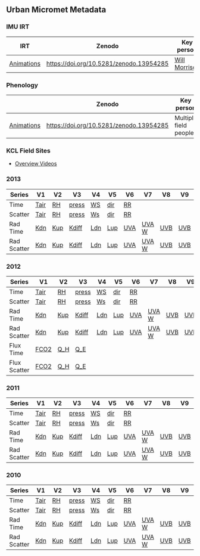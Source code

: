 ## Urban Micromet Metadata

### IMU IRT

|IRT | Zenodo | Key person |
|--| --| --|
|[Animations](https://suegrimmond.github.io/images/Animations/plotDirectories.html)| https://doi.org/10.5281/zenodo.13954285 | [Will Morrison](https://orcid.org/0000-0003-1568-8226)  


### Phenology

| | Zenodo | Key person |
|--| --| --|
|[Animations](https://suegrimmond.github.io/images/Animations/plotDirectories.html)| https://doi.org/10.5281/zenodo.13954285 | Multiple field people  



### KCL Field Sites
-  [Overview Videos](https://suegrimmond.github.io/Video)


### 2013

| Series | V1 | V2 | V3 | V4 | V5 | V6 | V7|V8 |V9|V10|V11 |
|-- |-- |--|-- |-- |-- |-- |--|-- |-- |--|--|
| Time  |[Tair](https://suegrimmond.github.io/images/Annual_Plots/2013/Annual_Report_2013_Tair_TS.png) | [RH](https://suegrimmond.github.io/images/Annual_Plots/2013/Annual_Report_2013_RH_TS.png) | [press](https://suegrimmond.github.io/images/Annual_Plots/2013/Annual_Report_2013_press_TS.png) | [WS](https://suegrimmond.github.io/images/Annual_Plots/2013/Annual_Report_2013_WS_TS.png) | [dir](https://suegrimmond.github.io/images/Annual_Plots/2013/Annual_Report_2013_dir_TS.png) | [RR](https://suegrimmond.github.io/images/Annual_Plots/2013/Annual_Report_2013_RR_TS.png)
Scatter |[Tair](https://suegrimmond.github.io/images/Annual_Plots/2013/Annual_Report_2013_Tair.png) | [RH](https://suegrimmond.github.io/images/Annual_Plots/2013/Annual_Report_2013_RH.png) | [press](https://suegrimmond.github.io/images/Annual_Plots/2013/Annual_Report_2013_press.png) | [Ws](https://suegrimmond.github.io/images/Annual_Plots/2013/Annual_Report_2013_WS.png) | [dir](https://suegrimmond.github.io/images/Annual_Plots/2013/Annual_Report_2013_dir.png) | [RR](https://suegrimmond.github.io/images/Annual_Plots/2013/Annual_Report_2013_RR.png) |
Rad Time | [Kdn](https://suegrimmond.github.io/images/Annual_Plots/2013/Annual_Report_2013_Kdn_TS.png) | [Kup](https://suegrimmond.github.io/images/Annual_Plots/2013/Annual_Report_2013_Kup_TS.png) |[Kdiff](https://suegrimmond.github.io/images/Annual_Plots/2013/Annual_Report_2013_Kdiff_TS.png) |[Ldn](https://suegrimmond.github.io/images/Annual_Plots/2013/Annual_Report_2013_Ldn_TS.png)|[Lup](https://suegrimmond.github.io/images/Annual_Plots/2013/Annual_Report_2013_Lup_TS.png)|[UVA](https://suegrimmond.github.io/images/Annual_Plots/2013/Annual_Report_2013_UVA_umol_TS.png)|[UVA W](https://suegrimmond.github.io/images/Annual_Plots/2013/Annual_Report_2013_UVA_W_TS.png)|[UVB](https://suegrimmond.github.io/images/Annual_Plots/2013/Annual_Report_2013_UVB_umol_TS.png)|[UVB](https://suegrimmond.github.io/images/Annual_Plots/2013/Annual_Report_2013_UVB_W_TS.png)|[PAR umol](https://suegrimmond.github.io/images/Annual_Plots/2013/Annual_Report_2013_PAR_umol_TS.png)|[PAR-W](https://suegrimmond.github.io/images/Annual_Plots/2013/Annual_Report_2013_PAR_W_TS.png)
Rad Scatter | [Kdn](https://suegrimmond.github.io/images/Annual_Plots/2013/Annual_Report_2013_Kdn.png) | [Kup](https://suegrimmond.github.io/images/Annual_Plots/2013/Annual_Report_2013_Kup.png) |[Kdiff](https://suegrimmond.github.io/images/Annual_Plots/2013/Annual_Report_2013_Kdiff.png) |[Ldn](https://suegrimmond.github.io/images/Annual_Plots/2013/Annual_Report_2013_Ldn_TS.png)|[Lup](https://suegrimmond.github.io/images/Annual_Plots/2013/Annual_Report_2013_Lup_TS.png)|[UVA](https://suegrimmond.github.io/images/Annual_Plots/2013/Annual_Report_2013_UVA_umol.png)|[UVA W](https://suegrimmond.github.io/images/Annual_Plots/2013/Annual_Report_2013_UVA_W.png)|[UVB](https://suegrimmond.github.io/images/Annual_Plots/2013/Annual_Report_2013_UVB_umol.png)|[UVB](https://suegrimmond.github.io/images/Annual_Plots/2013/Annual_Report_2013_UVB_W.png)|[PAR umol](https://suegrimmond.github.io/images/Annual_Plots/2013/Annual_Report_2013_PAR_umol.png)|[PAR-W](https://suegrimmond.github.io/images/Annual_Plots/2013/Annual_Report_2013_PAR_W.png)


### 2012

| Series | V1 | V2 | V3 | V4 | V5 | V6 | V7|V8 |V9|V10|V11|
|-- |-- |--|-- |-- |-- |-- |--|-- |-- |--|--|
| Time  |[Tair](https://suegrimmond.github.io/images/Annual_Plots/2012/Annual_Report_2012_Tair_TS.png) | [RH](https://suegrimmond.github.io/images/Annual_Plots/2012/Annual_Report_2012_RH_TS.png) | [press](https://suegrimmond.github.io/images/Annual_Plots/2012/Annual_Report_2012_press_TS.png) | [WS](https://suegrimmond.github.io/images/Annual_Plots/2012/Annual_Report_2012_WS_TS.png) | [dir](https://suegrimmond.github.io/images/Annual_Plots/2012/Annual_Report_2012_dir_TS.png) | [RR](https://suegrimmond.github.io/images/Annual_Plots/2012/Annual_Report_2012_RR_TS.png)
Scatter |[Tair](https://suegrimmond.github.io/images/Annual_Plots/2012/Annual_Report_2012_Tair.png) | [RH](https://suegrimmond.github.io/images/Annual_Plots/2012/Annual_Report_2012_RH.png) | [press](https://suegrimmond.github.io/images/Annual_Plots/2012/Annual_Report_2012_press.png) | [Ws](https://suegrimmond.github.io/images/Annual_Plots/2012/Annual_Report_2012_WS.png) | [dir](https://suegrimmond.github.io/images/Annual_Plots/2012/Annual_Report_2012_dir.png) | [RR](https://suegrimmond.github.io/images/Annual_Plots/2012/Annual_Report_2012_RR.png) |
Rad Time | [Kdn](https://suegrimmond.github.io/images/Annual_Plots/2012/Annual_Report_2012_Kdn_TS.png) | [Kup](https://suegrimmond.github.io/images/Annual_Plots/2012/Annual_Report_2012_Kup_TS.png) |[Kdiff](https://suegrimmond.github.io/images/Annual_Plots/2012/Annual_Report_2012_Kdiff_TS.png) |[Ldn](https://suegrimmond.github.io/images/Annual_Plots/2012/Annual_Report_2012_Ldn_TS.png)|[Lup](https://suegrimmond.github.io/images/Annual_Plots/2012/Annual_Report_2012_Lup_TS.png)|[UVA](https://suegrimmond.github.io/images/Annual_Plots/2012/Annual_Report_2012_UVA_umol_TS.png)|[UVA W](https://suegrimmond.github.io/images/Annual_Plots/2012/Annual_Report_2012_UVA_W_TS.png)|[UVB](https://suegrimmond.github.io/images/Annual_Plots/2012/Annual_Report_2012_UVB_umol_TS.png)|[UVB](https://suegrimmond.github.io/images/Annual_Plots/2012/Annual_Report_2012_UVB_W_TS.png)|[PAR umol](https://suegrimmond.github.io/images/Annual_Plots/2012/Annual_Report_2012_PAR_umol_TS.png)|[PAR-W](https://suegrimmond.github.io/images/Annual_Plots/2012/Annual_Report_2012_PAR_W_TS.png)
Rad Scatter | [Kdn](https://suegrimmond.github.io/images/Annual_Plots/2012/Annual_Report_2012_Kdn.png) | [Kup](https://suegrimmond.github.io/images/Annual_Plots/2012/Annual_Report_2012_Kup.png) |[Kdiff](https://suegrimmond.github.io/images/Annual_Plots/2012/Annual_Report_2012_Kdiff.png) |[Ldn](https://suegrimmond.github.io/images/Annual_Plots/2012/Annual_Report_2012_Ldn_TS.png)|[Lup](https://suegrimmond.github.io/images/Annual_Plots/2012/Annual_Report_2012_Lup_TS.png)|[UVA](https://suegrimmond.github.io/images/Annual_Plots/2012/Annual_Report_2012_UVA_umol.png)|[UVA W](https://suegrimmond.github.io/images/Annual_Plots/2012/Annual_Report_2012_UVA_W.png)|[UVB](https://suegrimmond.github.io/images/Annual_Plots/2012/Annual_Report_2012_UVB_umol.png)|[UVB](https://suegrimmond.github.io/images/Annual_Plots/2012/Annual_Report_2012_UVB_W.png)|[PAR umol](https://suegrimmond.github.io/images/Annual_Plots/2012/Annual_Report_2012_PAR_umol.png)|[PAR-W](https://suegrimmond.github.io/images/Annual_Plots/2012/Annual_Report_2012_PAR_W.png)
Flux Time | [FCO2](https://suegrimmond.github.io/images/Annual_Plots/2012/Annual_Report_2012_F_CO2_TS.png) |[Q_H](https://suegrimmond.github.io/images/Annual_Plots/2012/Annual_Report_2012_Q_H_TS.png) |[Q_E](hhttps://suegrimmond.github.io/images/Annual_Plots/2012/Annual_Report_2012_Q_E_TS.png)
Flux Scatter |[FCO2](https://suegrimmond.github.io/images/Annual_Plots/2012/Annual_Report_2012_F_CO2.png)|[Q_H](https://suegrimmond.github.io/images//Annual_Plots/2012/Annual_Report_2012_Q_H.png) |[Q_E](https://suegrimmond.github.io/images/Annual_Plots/2012/Annual_Report_2012_Q_E.png)



### 2011

| Series | V1 | V2 | V3 | V4 | V5 | V6 | V7|V8 |V9|V10|V11|
|-- |-- |--|-- |-- |-- |-- |--|-- |-- |--|--|
| Time  |[Tair](https://suegrimmond.github.io/images/Annual_Plots/2011/Annual_Report_2011_Tair_TS.png) | [RH](https://suegrimmond.github.io/images/Annual_Plots/2011/Annual_Report_2011_RH_TS.png) | [press](https://suegrimmond.github.io/images/Annual_Plots/2011/Annual_Report_2011_press_TS.png) | [WS](https://suegrimmond.github.io/images/Annual_Plots/2011/Annual_Report_2011_WS_TS.png) | [dir](https://suegrimmond.github.io/images/Annual_Plots/2011/Annual_Report_2011_dir_TS.png) | [RR](https://suegrimmond.github.io/images/Annual_Plots/2011/Annual_Report_2011_RR_TS.png)
Scatter |[Tair](https://suegrimmond.github.io/images/Annual_Plots/2011/Annual_Report_2011_Tair.png) | [RH](https://suegrimmond.github.io/images/Annual_Plots/2011/Annual_Report_2011_RH.png) | [press](https://suegrimmond.github.io/images/Annual_Plots/2011/Annual_Report_2011_press.png) | [Ws](https://suegrimmond.github.io/images/Annual_Plots/2011/Annual_Report_2011_WS.png) | [dir](https://suegrimmond.github.io/images/Annual_Plots/2011/Annual_Report_2011_dir.png) | [RR](https://suegrimmond.github.io/images/Annual_Plots/2011/Annual_Report_2011_RR.png) |
Rad Time | [Kdn](https://suegrimmond.github.io/images/Annual_Plots/2011/Annual_Report_2011_Kdn_TS.png) | [Kup](https://suegrimmond.github.io/images/Annual_Plots/2011/Annual_Report_2011_Kup_TS.png) |[Kdiff](https://suegrimmond.github.io/images/Annual_Plots/2011/Annual_Report_2011_Kdiff_TS.png) |[Ldn](https://suegrimmond.github.io/images/Annual_Plots/2011/Annual_Report_2011_Ldn_TS.png)|[Lup](https://suegrimmond.github.io/images/Annual_Plots/2011/Annual_Report_2011_Lup_TS.png)|[UVA](https://suegrimmond.github.io/images/Annual_Plots/2011/Annual_Report_2011_UVA_umol_TS.png)|[UVA W](https://suegrimmond.github.io/images/Annual_Plots/2011/Annual_Report_2011_UVA_W_TS.png)|[UVB](https://suegrimmond.github.io/images/Annual_Plots/2011/Annual_Report_2011_UVB_umol_TS.png)|[UVB](https://suegrimmond.github.io/images/Annual_Plots/2011/Annual_Report_2011_UVB_W_TS.png)|[PAR umol](https://suegrimmond.github.io/images/Annual_Plots/2011/Annual_Report_2011_PAR_umol_TS.png)|[PAR-W](https://suegrimmond.github.io/images/Annual_Plots/2011/Annual_Report_2011_PAR_W_TS.png)
Rad Scatter | [Kdn](https://suegrimmond.github.io/images/Annual_Plots/2011/Annual_Report_2011_Kdn.png) | [Kup](https://suegrimmond.github.io/images/Annual_Plots/2011/Annual_Report_2011_Kup.png) |[Kdiff](https://suegrimmond.github.io/images/Annual_Plots/2011/Annual_Report_2011_Kdiff.png) |[Ldn](https://suegrimmond.github.io/images/Annual_Plots/2011/Annual_Report_2011_Ldn_TS.png)|[Lup](https://suegrimmond.github.io/images/Annual_Plots/2011/Annual_Report_2011_Lup_TS.png)|[UVA](https://suegrimmond.github.io/images/Annual_Plots/2011/Annual_Report_2011_UVA_umol.png)|[UVA W](https://suegrimmond.github.io/images/Annual_Plots/2011/Annual_Report_2011_UVA_W.png)|[UVB](https://suegrimmond.github.io/images/Annual_Plots/2011/Annual_Report_2011_UVB_umol.png)|[UVB](https://suegrimmond.github.io/images/Annual_Plots/2011/Annual_Report_2011_UVB_W.png)|[PAR umol](https://suegrimmond.github.io/images/Annual_Plots/2011/Annual_Report_2011_PAR_umol.png)|[PAR-W](https://suegrimmond.github.io/images/Annual_Plots/2011/Annual_Report_2011_PAR_W.png)


### 2010

| Series | V1 | V2 | V3 | V4 | V5 | V6 | V7|V8 |V9|V10| V11|
|-- |-- |--|-- |-- |-- |-- |--|-- |-- |--|--|
| Time  |[Tair](https://suegrimmond.github.io/images/Annual_Plots/2010/Annual_Report_2010_Tair_TS.png) | [RH](https://suegrimmond.github.io/images/Annual_Plots/2010/Annual_Report_2010_RH_TS.png) | [press](https://suegrimmond.github.io/images/Annual_Plots/2010/Annual_Report_2010_press_TS.png) | [WS](https://suegrimmond.github.io/images/Annual_Plots/2010/Annual_Report_2010_WS_TS.png) | [dir](https://suegrimmond.github.io/images/Annual_Plots/2010/Annual_Report_2010_dir_TS.png) | [RR](https://suegrimmond.github.io/images/Annual_Plots/2010/Annual_Report_2010_RR_TS.png)
Scatter |[Tair](https://suegrimmond.github.io/images/Annual_Plots/2010/Annual_Report_2010_Tair.png) | [RH](https://suegrimmond.github.io/images/Annual_Plots/2010/Annual_Report_2010_RH.png) | [press](https://suegrimmond.github.io/images/Annual_Plots/2010/Annual_Report_2010_press.png) | [Ws](https://suegrimmond.github.io/images/Annual_Plots/2010/Annual_Report_2010_WS.png) | [dir](https://suegrimmond.github.io/images/Annual_Plots/2010/Annual_Report_2010_dir.png) | [RR](https://suegrimmond.github.io/images/Annual_Plots/2010/Annual_Report_2010_RR.png) |
Rad Time | [Kdn](https://suegrimmond.github.io/images/Annual_Plots/2010/Annual_Report_2010_Kdn_TS.png) | [Kup](https://suegrimmond.github.io/images/Annual_Plots/2010/Annual_Report_2010_Kup_TS.png) |[Kdiff](https://suegrimmond.github.io/images/Annual_Plots/2010/Annual_Report_2010_Kdiff_TS.png) |[Ldn](https://suegrimmond.github.io/images/Annual_Plots/2010/Annual_Report_2010_Ldn_TS.png)|[Lup](https://suegrimmond.github.io/images/Annual_Plots/2010/Annual_Report_2010_Lup_TS.png)|[UVA](https://suegrimmond.github.io/images/Annual_Plots/2010/Annual_Report_2010_UVA_umol_TS.png)|[UVA W](https://suegrimmond.github.io/images/Annual_Plots/2010/Annual_Report_2010_UVA_W_TS.png)|[UVB](https://suegrimmond.github.io/images/Annual_Plots/2010/Annual_Report_2010_UVB_umol_TS.png)|[UVB](https://suegrimmond.github.io/images/Annual_Plots/2010/Annual_Report_2010_UVB_W_TS.png)|[PAR umol](https://suegrimmond.github.io/images/Annual_Plots/2010/Annual_Report_2010_PAR_umol_TS.png)|[PAR-W](https://suegrimmond.github.io/images/Annual_Plots/2010/Annual_Report_2010_PAR_W_TS.png)
Rad Scatter | [Kdn](https://suegrimmond.github.io/images/Annual_Plots/2010/Annual_Report_2010_Kdn.png) | [Kup](https://suegrimmond.github.io/images/Annual_Plots/2010/Annual_Report_2010_Kup.png) |[Kdiff](https://suegrimmond.github.io/images/Annual_Plots/2010/Annual_Report_2010_Kdiff.png) |[Ldn](https://suegrimmond.github.io/images/Annual_Plots/2010/Annual_Report_2010_Ldn_TS.png)|[Lup](https://suegrimmond.github.io/images/Annual_Plots/2010/Annual_Report_2010_Lup_TS.png)|[UVA](https://suegrimmond.github.io/images/Annual_Plots/2010/Annual_Report_2010_UVA_umol.png)|[UVA W](https://suegrimmond.github.io/images/Annual_Plots/2010/Annual_Report_2010_UVA_W.png)|[UVB](https://suegrimmond.github.io/images/Annual_Plots/2010/Annual_Report_2010_UVB_umol.png)|[UVB](https://suegrimmond.github.io/images/Annual_Plots/2010/Annual_Report_2010_UVB_W.png)|[PAR umol](https://suegrimmond.github.io/images/Annual_Plots/2010/Annual_Report_2010_PAR_umol.png)|[PAR-W](https://suegrimmond.github.io/images/Annual_Plots/2010/Annual_Report_2010_PAR_W.png)